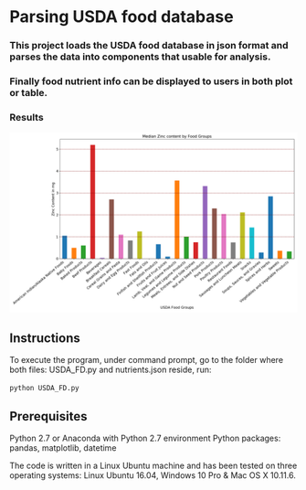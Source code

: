 # Parsing USDA food database

### This project loads the USDA food database in json format and parses the data into components that usable for analysis.  
### Finally food nutrient info can be displayed to users in both plot or table. 

[image1]: https://github.com/jiewwantan/nutrient_json_db/blob/master/zinc_content.png "Zinc Content"

### Results
![Zinc Content][image1]


## Instructions

To execute the program, under command prompt, go to the folder where both files: USDA_FD.py and nutrients.json reside, run: 

`python USDA_FD.py`


## Prerequisites

Python 2.7 or Anaconda with Python 2.7 environment
Python packages: pandas, matplotlib, datetime

The code is written in a Linux Ubuntu machine and has been tested on three operating systems: 
Linux Ubuntu 16.04, Windows 10 Pro & Mac OS X 10.11.6. 
